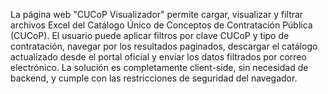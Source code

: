 La página web "CUCoP Visualizador" permite cargar, visualizar y filtrar archivos Excel del Catálogo Único de Conceptos de Contratación Pública (CUCoP). El usuario puede aplicar filtros por clave CUCoP y tipo de contratación, navegar por los resultados paginados, descargar el catálogo actualizado desde el portal oficial y enviar los datos filtrados por correo electrónico. La solución es completamente client-side, sin necesidad de backend, y cumple con las restricciones de seguridad del navegador.
